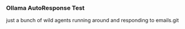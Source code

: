 ### Ollama AutoResponse Test ### 

just a bunch of wild agents running around and responding to emails.git